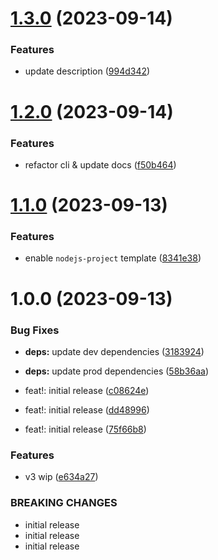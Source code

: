 # [1.3.0](https://github.com/samialdury/create/compare/v1.2.0...v1.3.0) (2023-09-14)


### Features

* update description ([994d342](https://github.com/samialdury/create/commit/994d3423b27b0eb2c35f72aa095b963c2ee8ac18))

# [1.2.0](https://github.com/samialdury/create/compare/v1.1.0...v1.2.0) (2023-09-14)


### Features

* refactor cli & update docs ([f50b464](https://github.com/samialdury/create/commit/f50b46471a91369d107b556c7d0e2d7df5774b37))

# [1.1.0](https://github.com/samialdury/create/compare/v1.0.0...v1.1.0) (2023-09-13)


### Features

* enable `nodejs-project` template ([8341e38](https://github.com/samialdury/create/commit/8341e3863a3635b483cfce21a8ab87fb4c5e81cd))

# 1.0.0 (2023-09-13)


### Bug Fixes

* **deps:** update dev dependencies ([3183924](https://github.com/samialdury/create/commit/3183924fe946d8285470cbfd45616e682d5c025e))
* **deps:** update prod dependencies ([58b36aa](https://github.com/samialdury/create/commit/58b36aafbae369bd48ed7f42d7ce3604ef751e2b))


* feat!: initial release ([c08624e](https://github.com/samialdury/create/commit/c08624ea8431b4f6a8f06cc05ba5a64d098c1d8a))
* feat!: initial release ([dd48996](https://github.com/samialdury/create/commit/dd48996b7160c3a486251c9bea84a134f89921a7))
* feat!: initial release ([75f66b8](https://github.com/samialdury/create/commit/75f66b8c28deb1a66f7ed92e5967eb89131aced6))


### Features

* v3 wip ([e634a27](https://github.com/samialdury/create/commit/e634a27130c0e03d139487eb1757751f08d42dbf))


### BREAKING CHANGES

* initial release
* initial release
* initial release
